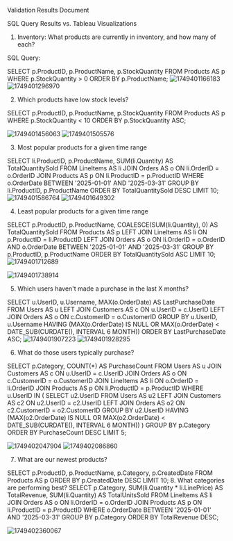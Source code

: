 Validation Results Document 

SQL Query Results vs. Tableau Visualizations

1. Inventory: What products are currently in inventory, and how many of each?

SQL Query:

SELECT
    p.ProductID,
    p.ProductName,
    p.StockQuantity
FROM
    Products AS p
WHERE
    p.StockQuantity > 0
ORDER BY
    p.ProductName;
![1749401166183](image/ValidationResultsDocument/1749401166183.png)
![1749401296970](image/ValidationResultsDocument/1749401296970.png)

2.  Which products have low stock levels?

SELECT
    p.ProductID,
    p.ProductName,
    p.StockQuantity
FROM
    Products AS p
WHERE
    p.StockQuantity < 10
ORDER BY
    p.StockQuantity ASC;

![1749401456063](image/ValidationResultsDocument/1749401456063.png)
![1749401505576](image/ValidationResultsDocument/1749401505576.png)


3. Most popular products for a given time range

SELECT
    li.ProductID,
    p.ProductName,
    SUM(li.Quantity) AS TotalQuantitySold
FROM
    LineItems AS li
    JOIN Orders AS o ON li.OrderID = o.OrderID
    JOIN Products AS p ON li.ProductID = p.ProductID
WHERE
    o.OrderDate BETWEEN '2025-01-01' AND '2025-03-31'
GROUP BY
    li.ProductID,
    p.ProductName
ORDER BY
    TotalQuantitySold DESC
LIMIT 10;
![1749401586764](image/ValidationResultsDocument/1749401586764.png)
![1749401649302](image/ValidationResultsDocument/1749401649302.png)


4.  Least popular products for a given time range

SELECT
    p.ProductID,
    p.ProductName,
    COALESCE(SUM(li.Quantity), 0) AS TotalQuantitySold
FROM
    Products AS p
    LEFT JOIN LineItems AS li ON p.ProductID = li.ProductID
    LEFT JOIN Orders AS o ON li.OrderID = o.OrderID
       AND o.OrderDate BETWEEN '2025-01-01' AND '2025-03-31'
GROUP BY
    p.ProductID,
    p.ProductName
ORDER BY
    TotalQuantitySold ASC
LIMIT 10;
![1749401712689](image/ValidationResultsDocument/1749401712689.png)

![1749401738914](image/ValidationResultsDocument/1749401738914.png)

5. Which users haven't made a purchase in the last X months?

SELECT
    u.UserID,
    u.Username,
    MAX(o.OrderDate) AS LastPurchaseDate
FROM
    Users AS u
    LEFT JOIN Customers AS c ON u.UserID = c.UserID
    LEFT JOIN Orders AS o ON c.CustomerID = o.CustomerID
GROUP BY
    u.UserID,
    u.Username
HAVING
    (MAX(o.OrderDate) IS NULL OR MAX(o.OrderDate) < DATE_SUB(CURDATE(), INTERVAL 6 MONTH))
ORDER BY
    LastPurchaseDate ASC;
![1749401907223](image/ValidationResultsDocument/1749401907223.png)
![1749401928295](image/ValidationResultsDocument/1749401928295.png)

6. What do those users typically purchase?

SELECT
    p.Category,
    COUNT(*) AS PurchaseCount
FROM
    Users AS u
    JOIN Customers AS c ON u.UserID = c.UserID
    JOIN Orders AS o ON c.CustomerID = o.CustomerID
    JOIN LineItems AS li ON o.OrderID = li.OrderID
    JOIN Products AS p ON li.ProductID = p.ProductID
WHERE
    u.UserID IN (
        SELECT
            u2.UserID
        FROM
            Users AS u2
            LEFT JOIN Customers AS c2 ON u2.UserID = c2.UserID
            LEFT JOIN Orders AS o2 ON c2.CustomerID = o2.CustomerID
        GROUP BY
            u2.UserID
        HAVING
            (MAX(o2.OrderDate) IS NULL OR MAX(o2.OrderDate) < DATE_SUB(CURDATE(), INTERVAL 6 MONTH))
    )
GROUP BY
    p.Category
ORDER BY
    PurchaseCount DESC
LIMIT 5;

![1749402047904](image/ValidationResultsDocument/1749402047904.png)
![1749402086860](image/ValidationResultsDocument/1749402086860.png)

 7. What are our newest products?


SELECT
    p.ProductID,
    p.ProductName,
    p.Category,
    p.CreatedDate
FROM
    Products AS p
ORDER BY
    p.CreatedDate DESC
LIMIT 10;
8. What categories are performing best?
SELECT
    p.Category,
    SUM(li.Quantity * li.LinePrice) AS TotalRevenue,
    SUM(li.Quantity) AS TotalUnitsSold
FROM
    LineItems AS li
    JOIN Orders AS o ON li.OrderID = o.OrderID
    JOIN Products AS p ON li.ProductID = p.ProductID
WHERE
    o.OrderDate BETWEEN '2025-01-01' AND '2025-03-31'
GROUP BY
    p.Category
ORDER BY
    TotalRevenue DESC;

![1749402360067](image/ValidationResultsDocument/1749402360067.png)